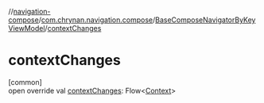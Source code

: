//[navigation-compose](../../../index.md)/[com.chrynan.navigation.compose](../index.md)/[BaseComposeNavigatorByKeyViewModel](index.md)/[contextChanges](context-changes.md)

# contextChanges

[common]\
open override val [contextChanges](context-changes.md): Flow&lt;[Context](index.md)&gt;
